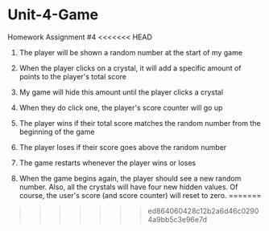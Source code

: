 # Unit-4-Game
Homework Assignment #4
<<<<<<< HEAD
 

1. The player will be shown a random number at the start of my game

2. When the player clicks on a crystal, it will add a specific amount of points to the    player's total score 

3. My game will hide this amount until the player clicks a crystal
4. When they do click one, the player's score counter will go up

5. The player wins if their total score matches the random number from the beginning      of the game

6. The player loses if their score goes above the random number

7. The game restarts whenever the player wins or loses

8. When the game begins again, the player should see a new random number. Also, all       the crystals will have four new hidden values. Of course, the user's score (and        score counter) will reset to zero.
=======
>>>>>>> ed864060428c12b2a6d46c02904a9bb5c3e96e7d
